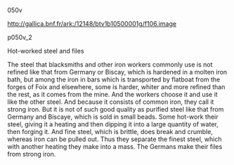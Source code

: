050v

http://gallica.bnf.fr/ark:/12148/btv1b10500001g/f106.image


p050v_2

Hot-worked steel and files

The steel that blacksmiths and other iron workers commonly use is not refined like that from Germany or Biscay, which is hardened in a molten iron bath, but among the iron in bars which is transported by flatboat from the forges of Foix and elsewhere, some is harder, whiter and more refined than the rest, as it comes from the mine. And the workers choose it and use it like the other steel. And because it consists of common iron, they call it strong iron. But it is not of such good quality as purified steel like that from Germany and Biscaye, which is sold in small beads. Some hot-work their steel, giving it a heating and then dipping it into a large quantity of water, then forging it. And fine steel, which is brittle, does break and crumble, whereas iron can be pulled out.  Thus they separate the finest steel, which with another heating they make into a mass. The Germans make their files from strong iron.